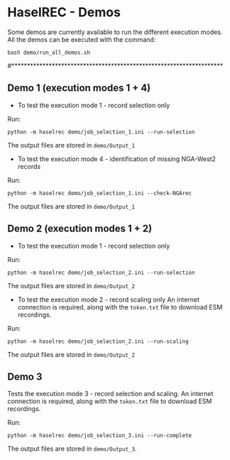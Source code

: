 # HaselREC - Demos

Some demos are currently available to run the different execution modes.
All the demos can be executed with the command:

```
bash demo/run_all_demos.sh
```

#********************************************************************

## Demo 1 (execution modes 1 + 4)

* To test the execution mode 1 - record selection only

Run:

```
python -m haselrec demo/job_selection_1.ini --run-selection
```

The output files are stored in `demo/Output_1` 

* To test the execution mode 4 - identification of missing NGA-West2 records

Run:
```
python -m haselrec demo/job_selection_1.ini --check-NGArec
```

The output files are stored in `demo/Output_1` 

## Demo 2 (execution modes 1 + 2)

* To test the execution mode 1 - record selection only

Run:
```
python -m haselrec demo/job_selection_2.ini --run-selection
```
The output files are stored in `demo/Output_2`

* To test the execution mode 2 - record scaling only
An internet connection is required, along with the `token.txt` file 
to download ESM recordings. 

Run:
```
python -m haselrec demo/job_selection_2.ini --run-scaling
```
The output files are stored in `demo/Output_2`

## Demo 3

Tests the execution mode 3 - record selection and scaling.
An internet connection is required, along with the `token.txt` file 
to download ESM recordings.

Run:
```
python -m haselrec demo/job_selection_3.ini --run-complete
```
The output files are stored in `demo/Output_3`.
